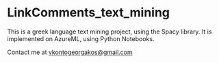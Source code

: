 # LinkComments_text_mining
This is a greek language text mining project, using the Spacy library. It is implemented on AzureML, using Python Notebooks.

Contact me at vkontogeorgakos@gmail.com
